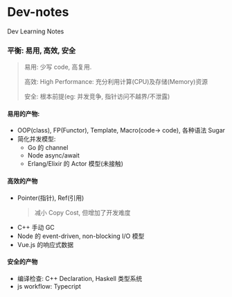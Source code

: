 # Dev-notes

Dev Learning Notes

### 平衡: 易用, 高效, 安全

> 易用: 少写 code, 高复用.
>
> 高效: High Performance: 充分利用计算(CPU)及存储(Memory)资源
>
> 安全: 根本前提(eg: 并发竞争, 指针访问不越界/不泄露)

#### 易用的产物:

* OOP(class), FP(Functor), Template, Macro(code-> code), 各种语法 Sugar
* 简化并发模型:
  * Go 的 channel
  * Node async/await
  * Erlang/Elixir 的 Actor 模型(未接触)

#### 高效的产物

* Pointer(指针), Ref(引用)
  > 减小 Copy Cost, 但增加了开发难度
* C++ 手动 GC
* Node 的 event-driven, non-blocking I/O 模型
* Vue.js 的响应式数据

#### 安全的产物

* 编译检查: C++ Declaration, Haskell 类型系统
* js workflow: Typecript
